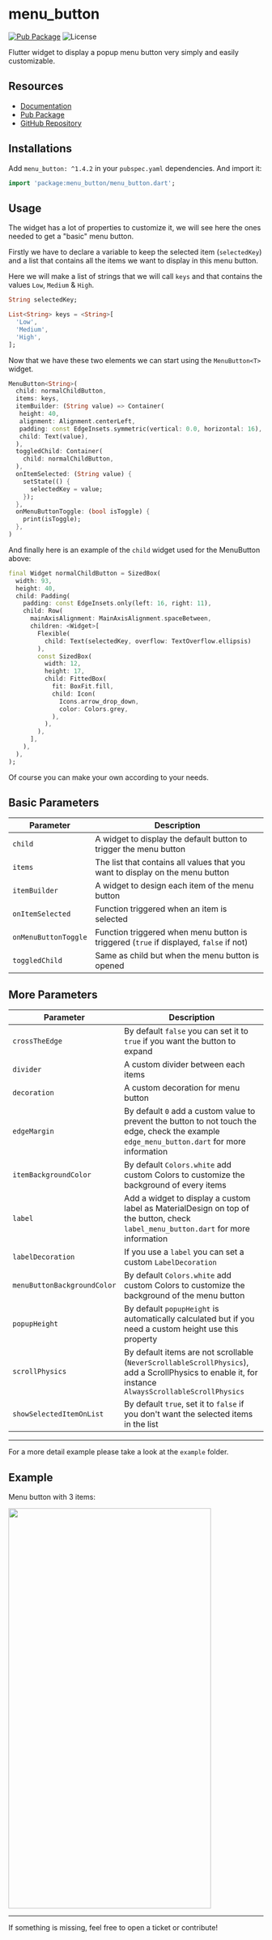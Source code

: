 # menu_button

[![Pub Package](https://img.shields.io/pub/v/menu_button.svg?style=for-the-badge&color=blue)](https://pub.dartlang.org/packages/menu_button)
![License](https://img.shields.io/badge/license-MIT-blue.svg?style=for-the-badge&color=blue)

Flutter widget to display a popup menu button very simply and easily customizable.

## Resources

- [Documentation](https://pub.dev/documentation/menu_button/latest/menu_button/MenuButton-class.html)
- [Pub Package](https://pub.dev/packages/menu_button)
- [GitHub Repository](https://github.com/huextrat/menu_button)

## Installations

Add `menu_button: ^1.4.2` in your `pubspec.yaml` dependencies. And import it:

```dart
import 'package:menu_button/menu_button.dart';
```

## Usage

The widget has a lot of properties to customize it, we will see here the ones needed to get a "basic" menu button.

Firstly we have to declare a variable to keep the selected item (`selectedKey`) and a list that contains all the items we want to display in this menu button.

Here we will make a list of strings that we will call `keys` and that contains the values `Low`, `Medium` & `High`.

```dart
String selectedKey;

List<String> keys = <String>[
  'Low',
  'Medium',
  'High',
];
```

Now that we have these two elements we can start using the `MenuButton<T>` widget.

```dart
MenuButton<String>(
  child: normalChildButton,
  items: keys,
  itemBuilder: (String value) => Container(
   height: 40,
   alignment: Alignment.centerLeft,
   padding: const EdgeInsets.symmetric(vertical: 0.0, horizontal: 16),
   child: Text(value),
  ),
  toggledChild: Container(
    child: normalChildButton,
  ),
  onItemSelected: (String value) {
    setState(() {
      selectedKey = value;
    });
  },
  onMenuButtonToggle: (bool isToggle) {
    print(isToggle);
  },
)
```

And finally here is an example of the `child` widget used for the MenuButton above:

```dart
final Widget normalChildButton = SizedBox(
  width: 93,
  height: 40,
  child: Padding(
    padding: const EdgeInsets.only(left: 16, right: 11),
    child: Row(
      mainAxisAlignment: MainAxisAlignment.spaceBetween,
      children: <Widget>[
        Flexible(
          child: Text(selectedKey, overflow: TextOverflow.ellipsis)
        ),
        const SizedBox(
          width: 12,
          height: 17,
          child: FittedBox(
            fit: BoxFit.fill,
            child: Icon(
              Icons.arrow_drop_down,
              color: Colors.grey,
            ),
          ),
        ),
      ],
    ),
  ),
);
```

Of course you can make your own according to your needs.

## Basic Parameters

| Parameter | Description |
|---|---|
| `child` | A widget to display the default button to trigger the menu button |
| `items` | The list that contains all values that you want to display on the menu button |
| `itemBuilder` | A widget to design each item of the menu button |
| `onItemSelected` | Function triggered when an item is selected |
| `onMenuButtonToggle` | Function triggered when menu button is triggered (`true` if displayed, `false` if not) |
| `toggledChild` | Same as child but when the menu button is opened |

## More Parameters

| Parameter | Description |
|---|---|
| `crossTheEdge` | By default `false` you can set it to `true` if you want the button to expand |
| `divider` | A custom divider between each items |
| `decoration` | A custom decoration for menu button |
| `edgeMargin` | By default `0` add a custom value to prevent the button to not touch the edge, check the example `edge_menu_button.dart` for more information |
| `itemBackgroundColor` | By default `Colors.white` add custom Colors to customize the background of every items |
| `label` | Add a widget to display a custom label as MaterialDesign on top of the button, check `label_menu_button.dart` for more information |
| `labelDecoration` | If you use a `label` you can set a custom `LabelDecoration` |
| `menuButtonBackgroundColor` | By default `Colors.white` add custom Colors to customize the background of the menu button |
| `popupHeight` | By default `popupHeight` is automatically calculated but if you need a custom height use this property |
| `scrollPhysics` | By default items are not scrollable (`NeverScrollableScrollPhysics`), add a ScrollPhysics to enable it, for instance `AlwaysScrollableScrollPhysics` |
| `showSelectedItemOnList` | By default `true`, set it to `false` if you don't want the selected items in the list |

---

For a more detail example please take a look at the `example` folder.

## Example

Menu button with 3 items:

<img src="https://raw.githubusercontent.com/huextrat/menu_button/master/example/new_example.gif" width="400" height="790">

---

If something is missing, feel free to open a ticket or contribute!
